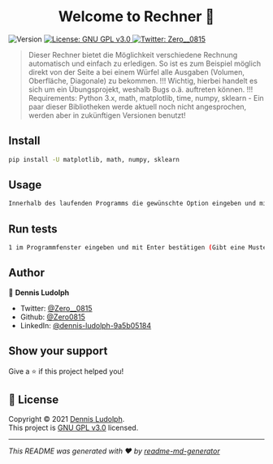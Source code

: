 <h1 align="center">Welcome to Rechner 👋</h1>
<p>
  <img alt="Version" src="https://img.shields.io/badge/version-1.0-blue.svg?cacheSeconds=2592000" />
  <a href="https://fsf.org/" target="_blank">
    <img alt="License: GNU GPL v3.0" src="https://img.shields.io/badge/License-GNU GPL v3.0-yellow.svg" />
  </a>
  <a href="https://twitter.com/Zero__0815" target="_blank">
    <img alt="Twitter: Zero__0815" src="https://img.shields.io/twitter/follow/Zero__0815.svg?style=social" />
  </a>
</p>

> Dieser Rechner bietet die Möglichkeit verschiedene Rechnung automatisch und einfach zu erledigen. So ist es zum Beispiel möglich direkt von der Seite a bei einem Würfel alle Ausgaben (Volumen, Oberfläche, Diagonale) zu bekommen. !!! Wichtig, hierbei handelt es sich um ein Übungsprojekt, weshalb Bugs o.ä. auftreten können. !!! Requirements: Python 3.x, math, matplotlib, time, numpy, sklearn - Ein paar dieser Bibliotheken werde aktuell noch nicht angesprochen, werden aber in zukünftigen Versionen benutzt!

## Install

```sh
pip install -U matplotlib, math, numpy, sklearn
```

## Usage

```sh
Innerhalb des laufenden Programms die gewünschte Option eingeben und mit Enter bestätigen. (Das Programm fragt den Nutzer nach jeweiligen Werten).
```

## Run tests

```sh
1 im Programmfenster eingeben und mit Enter bestätigen (Gibt eine Mustergrafik mit Matplotlib aus)
```

## Author

👤 **Dennis Ludolph**

* Twitter: [@Zero\_\_0815](https://twitter.com/Zero\_\_0815)
* Github: [@Zero0815](https://github.com/Zero0815)
* LinkedIn: [@dennis-ludolph-9a5b05184](https://linkedin.com/in/dennis-ludolph-9a5b05184)

## Show your support

Give a ⭐️ if this project helped you!

## 📝 License

Copyright © 2021 [Dennis Ludolph](https://github.com/Zero0815).<br />
This project is [GNU GPL v3.0](https://fsf.org/) licensed.

***
_This README was generated with ❤️ by [readme-md-generator](https://github.com/kefranabg/readme-md-generator)_